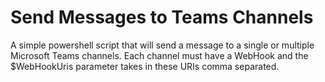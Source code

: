 # Send Messages to Teams Channels

A simple powershell script that will send a message to a single or multiple Microsoft Teams channels. Each channel must
have a WebHook and the $WebHookUris parameter takes in these URIs comma separated.



